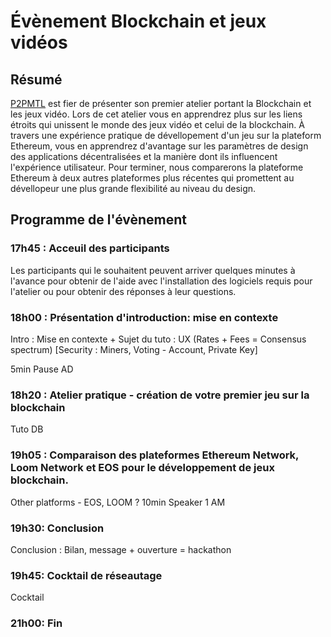 # Évènement Blockchain et jeux vidéos

## Résumé

[P2PMTL](https://medium.com/) est fier de présenter son premier atelier portant la Blockchain et les jeux vidéo. Lors de cet atelier vous en apprendrez plus sur les liens étroits qui unissent le monde des jeux vidéo et celui de la blockchain. À travers une expérience pratique de dévellopement d'un jeu sur la plateform Ethereum, vous en apprendrez d'avantage sur les paramètres de design des applications décentralisées et la manière dont ils influencent l'expérience utilisateur. Pour terminer, nous comparerons la plateforme Ethereum à deux autres plateformes plus récentes qui promettent au dévellopeur une plus grande flexibilité au niveau du design.

## Programme de l'évènement

### **17h45** : Acceuil des participants 

Les participants qui le souhaitent peuvent arriver quelques minutes à l'avance pour obtenir de l'aide avec l'installation des logiciels requis pour l'atelier ou pour obtenir des réponses à leur questions.

### **18h00** : Présentation d'introduction: mise en contexte

Intro : Mise en contexte + Sujet du tuto : UX (Rates + Fees = Consensus spectrum) [Security : Miners, Voting - Account, Private Key]

5min
Pause
AD
### **18h20** : Atelier pratique - création de votre premier jeu sur la blockchain
Tuto
DB
### **19h05** : Comparaison des plateformes Ethereum Network, Loom Network et EOS pour le développement de jeux blockchain.
Other platforms - EOS, LOOM
?
10min
Speaker 1 
AM
### **19h30**: Conclusion
Conclusion : Bilan, message + ouverture = hackathon 

### **19h45**: Cocktail de réseautage
Cocktail

### **21h00**: Fin
